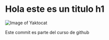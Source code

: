 # Hola este es un titulo h1

![Image of Yaktocat](https://octodex.github.com/images/yaktocat.png) 

Este commit es parte del curso de github
